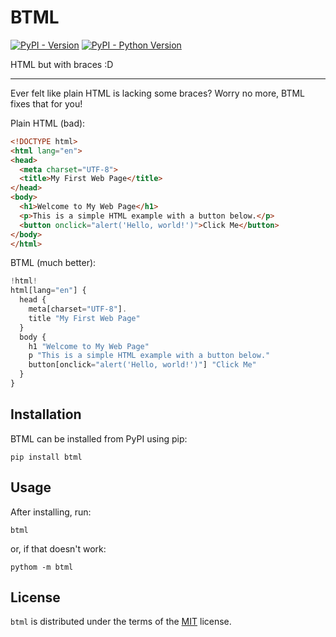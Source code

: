 # BTML

[![PyPI - Version](https://img.shields.io/pypi/v/btml.svg)](https://pypi.org/project/btml)
[![PyPI - Python Version](https://img.shields.io/pypi/pyversions/btml.svg)](https://pypi.org/project/btml)


HTML but with braces :D

 ---

Ever felt like plain HTML is lacking some braces? Worry no more, BTML fixes that for you!

Plain HTML (bad):

```html
<!DOCTYPE html>
<html lang="en">
<head>
  <meta charset="UTF-8">
  <title>My First Web Page</title>
</head>
<body>
  <h1>Welcome to My Web Page</h1>
  <p>This is a simple HTML example with a button below.</p>
  <button onclick="alert('Hello, world!')">Click Me</button>
</body>
</html>
```

BTML (much better):

```js
!html!
html[lang="en"] {
  head {
    meta[charset="UTF-8"].
    title "My First Web Page"
  }
  body {
    h1 "Welcome to My Web Page"
    p "This is a simple HTML example with a button below."
    button[onclick="alert('Hello, world!')"] "Click Me"
  }
}
```

## Installation

BTML can be installed from PyPI using pip:

`pip install btml`

## Usage

After installing, run:

`btml`

or, if that doesn't work:

`pythom -m btml`

## License

`btml` is distributed under the terms of the [MIT](https://spdx.org/licenses/MIT.html) license.
